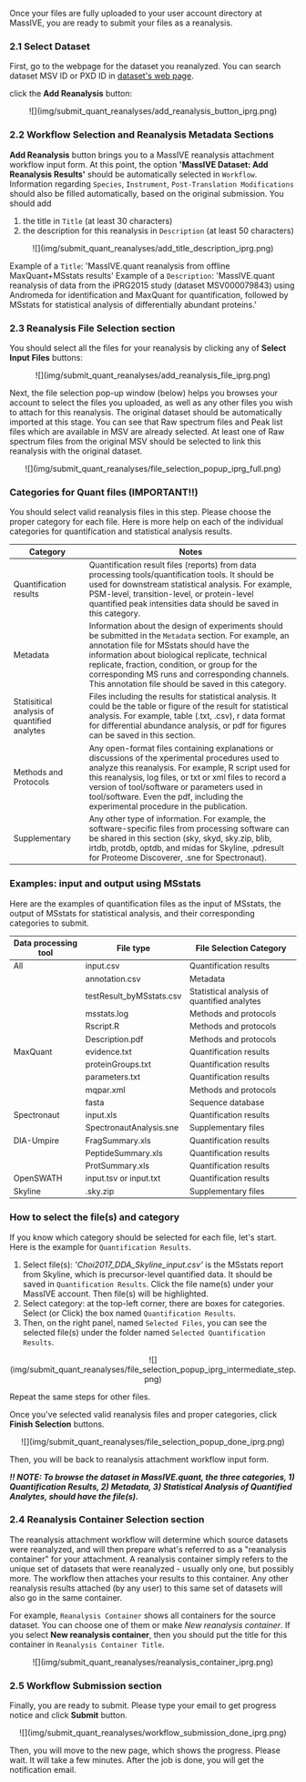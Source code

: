 Once your files are fully uploaded to your user account directory at MassIVE, you are ready to submit your files as a reanalysis. 


### 2.1 Select Dataset

First, go to the webpage for the dataset you reanalyzed. You can search dataset MSV ID or PXD ID in [dataset's web page](../access_public_datasets.md#MassIVEDatasetBrowsing-ViewingaDataset).

click the **Add Reanalysis** button:

<center>
![](img/submit_quant_reanalyses/add_reanalysis_button_iprg.png)
</center>


### 2.2 Workflow Selection and Reanalysis Metadata Sections

**Add Reanalysis** button brings you to a MassIVE reanalysis attachment workflow input form.
At this point, the option **'MassIVE Dataset: Add Reanalysis Results'** should be automatically selected in `Workflow`. Information regarding `Species`, `Instrument`, `Post-Translation Modifications` should also be filled automatically, based on the original submission. You should add 

1. the title in `Title` (at least 30 characters)
2. the description for this reanalysis in `Description` (at least 50 characters)


<center>
![](img/submit_quant_reanalyses/add_title_description_iprg.png)
</center>

Example of a `Title`: 'MassIVE.quant reanalysis from offline MaxQuant+MSstats results'
Example of a `Description`: 'MassIVE.quant reanalysis of data from the iPRG2015 study (dataset MSV000079843) using Andromeda for identification and MaxQuant for quantification, followed by MSstats for statistical analysis of differentially abundant proteins.'


### 2.3 Reanalysis File Selection section 
You should select all the files for your reanalysis by clicking any of **Select Input Files** buttons:

<center>
![](img/submit_quant_reanalyses/add_reanalysis_file_iprg.png)
</center>


Next, the file selection pop-up window (below) helps you browses your account to select the files you uploaded, as well as any other files you wish to attach for this reanalysis. The original dataset should be automatically imported at this stage. You can see that Raw spectrum files and Peak list files which are available in MSV are already selected. At least one of Raw spectrum files from the original MSV should be selected to link this reanalysis with the original dataset.


<center>
![](img/submit_quant_reanalyses/file_selection_popup_iprg_full.png)
</center>


### Categories for Quant files (IMPORTANT!!)
You should select valid reanalysis files in this step. Please choose the proper category for each file. Here is more help on each of the individual categories for quantification and statistical analysis results.


| Category                                     | Notes                                                                                    |
| -------------------------------------------- | ---------------------------------------------------------------------------------------- |
| Quantification results                       | Quantification result files (reports) from data processing tools/quantification tools. It should be used for downstream statistical analysis. For example, PSM-level, transition-level, or protein-level quantified peak intensities data should be saved in this category.  |
| Metadata                                     | Information about the design of experiments should be submitted in the `Metadata` section. For example, an annotation file for MSstats should have the information about biological replicate, technical replicate, fraction, condition, or group for the corresponding MS runs and corresponding channels. This annotation file should be saved in this category.|
| Statisitical analysis of quantified analytes | Files including the results for statistical analysis. It could be the table or figure of the result for statistical analysis. For example, table (.txt, .csv), r data format for differential abundance analysis, or pdf for figures can be saved in this section. |
| Methods and Protocols                        | Any open-format files containing explanations or discussions of the xperimental procedures used to analyze this reanalysis. For example, R script used for this reanalysis, log files, or txt or xml files to record a version of tool/software or parameters used in tool/software. Even the pdf, including the experimental procedure in the publication. |
| Supplementary                                | Any other type of information. For example, the software-specific files from processing software can be shared in this section (sky, skyd, sky.zip, blib, irtdb, protdb, optdb, and midas for Skyline, .pdresult for Proteome Discoverer, .sne for Spectronaut).|


### Examples: input and output using MSstats 

Here are the examples of quantification files as the input of MSstats, the output of MSstats for statistical analysis, and their corresponding categories to submit.

| Data processing tool | File type                | File Selection Category                     |
| -------------------- | ------------------------ | ------------------------------------------- |
| All                  | input.csv                | Quantification results                      |
|                      | annotation.csv           | Metadata                                    |
|                      | testResult_byMSstats.csv | Statistical analysis of quantified analytes |
|                      | msstats.log              | Methods and protocols                       |
|                      | Rscript.R                | Methods and protocols                       |
|                      | Description.pdf          | Methods and protocols                       |
| MaxQuant             | evidence.txt             | Quantification results                      |
|                      | proteinGroups.txt        | Quantification results                      |
|                      | parameters.txt           | Quantification results                      |
|                      | mqpar.xml                | Methods and protocols                       |
|                      | fasta                    | Sequence database                           |
| Spectronaut          | input.xls                | Quantification results                      |
|                      | SpectronautAnalysis.sne  | Supplementary files                         |
| DIA-Umpire           | FragSummary.xls          | Quantification results                      |
|                      | PeptideSummary.xls       | Quantification results                      |
|                      | ProtSummary.xls          | Quantification results                      |
| OpenSWATH            | input.tsv or input.txt   | Quantification results                      |
| Skyline              | .sky.zip                 | Supplementary files                         |


### How to select the file(s) and category
If you know which category should be selected for each file, let's start. Here is the example for `Quantification Results`.

1. Select file(s): *'Choi2017_DDA_Skyline_input.csv'* is the MSstats report from Skyline, which is precursor-level quantified data. It should be saved in `Quantification Results`. Click the file name(s) under your MassIVE account. Then file(s) will be highlighted.
2. Select category: at the top-left corner, there are boxes for categories. Select (or Click) the box named `Quantification Results`.
3. Then, on the right panel, named `Selected Files`, you can see the selected file(s) under the folder named `Selected Quantification Results`.


<center>
![](img/submit_quant_reanalyses/file_selection_popup_iprg_intermediate_step.png)
</center>

Repeat the same steps for other files.


Once you've selected valid reanalysis files and proper categories, click **Finish Selection** buttons. 

<center>
![](img/submit_quant_reanalyses/file_selection_popup_done_iprg.png)
</center>

Then, you will be back to reanalysis attachment workflow input form.

**_!! NOTE: To browse the dataset in MassIVE.quant, the three categories, 1) Quantification Results, 2) Metadata, 3) Statistical Analysis of Quantified Analytes, should have the file(s)._**


### 2.4 Reanalysis Container Selection section

The reanalysis attachment workflow will determine which source datasets were reanalyzed, and will then prepare what's referred to as a "reanalysis container" for your attachment. A reanalysis container simply refers to the unique set of datasets that were reanalyzed - usually only one, but possibly more. The workflow then attaches your results to this container. Any other reanalysis results attached (by any user) to this same set of datasets will also go in the same container.

For example, `Reanalysis Container` shows all containers for the source dataset. You can choose one of them or make *New reanalysis container*. If you select **New reanalysis container**, then you should put the title for this container in `Reanalysis Container Title`.

<center>
![](img/submit_quant_reanalyses/reanalysis_container_iprg.png)
</center>


### 2.5 Workflow Submission section

Finally, you are ready to submit. Please type your email to get progress notice and click **Submit** button.

<center>
![](img/submit_quant_reanalyses/workflow_submission_done_iprg.png)
</center>


Then, you will move to the new page, which shows the progress. Please wait. It will take a few minutes. After the job is done, you will get the notification email.


